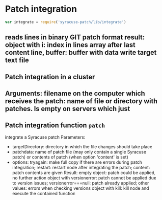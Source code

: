 # Patch integration  
```javascript
var integrate = require('syracuse-patch/lib/integrate')  
```

reads lines in binary GIT patch format
result: object with i: index in lines array after last content line, buffer: buffer with data
write target text file
------------
## Patch integration in a cluster
Arguments: filename on the computer which receives the patch: name of file or directory with patches. Is empty on servers which just 
-------------
## Patch integration function `patch`
integrate a Syracuse patch
Parameters:
- targetDirectory: directory in which the file changes should take place
- patchdata: name of patch file (may only contain a single Syracuse patch) or contents of patch (when option 'content' is set)
- options: tryagain: make full copy if there are errors during patch integration; restart: restart node after integrating the patch; content: patch contents are given
Result: empty object: patch could be applied, no further action
        object with versionerror: patch cannot be applied due to version issues; versionerror===null: patch already applied; other values: errors when checking versions
        object with kill: kill node and execute the contained function
